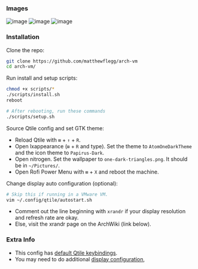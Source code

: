 ### Images

![image](https://user-images.githubusercontent.com/88111643/194048257-1dc9f24f-692e-4ddb-82d6-467dcc1c8261.png)
![image](https://user-images.githubusercontent.com/88111643/194048177-c3a443a5-2efb-4c6e-9676-1fe2b896f37d.png)
![image](https://user-images.githubusercontent.com/88111643/194048225-3c37b142-e30a-407c-8f7a-5e8b92476b04.png)

### Installation

Clone the repo:
```bash
git clone https://github.com/matthewflegg/arch-vm
cd arch-vm/
```

Run install and setup scripts:
```bash
chmod +x scripts/*
./scripts/install.sh
reboot

# After rebooting, run these commands
./scripts/setup.sh
```

Source Qtile config and set GTK theme:
* Reload Qtile with `⊞` + `↑` + `R`.
* Open lxappearance (`⊞` + `R` and type). Set the theme to `AtomOneDarkTheme` and the icon theme to `Papirus-Dark`.
* Open nitrogen. Set the wallpaper to `one-dark-triangles.png`. It should be in `~/Pictures/`.
* Open Rofi Power Menu with `⊞` + `X` and reboot the machine.

Change display auto configuration (optional):
```bash
# Skip this if running in a VMware VM.
vim ~/.config/qtile/autostart.sh
```

* Comment out the line beginning with `xrandr` if your display resolution and refresh
rate are okay.
* Else, visit the xrandr page on the ArchWiki (link below).

### Extra Info

* This config has [default Qtile keybindings](https://qtile-dmp.readthedocs.io/en/latest/manual/config/default.html).
* You may need to do additional [display configuration](https://wiki.archlinux.org/title/xrandr),
